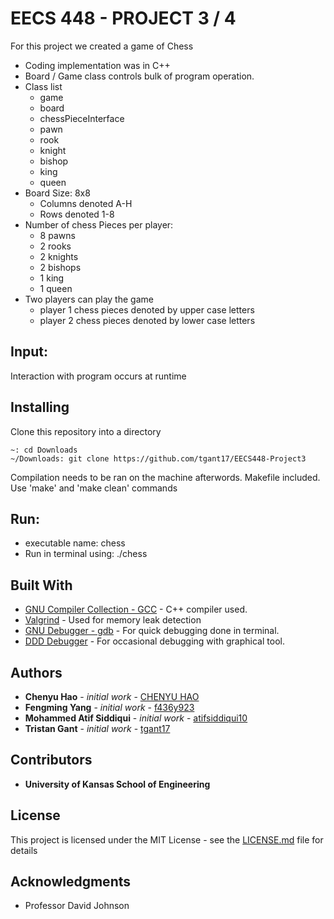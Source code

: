 # EECS 448 - PROJECT 3 / 4
 For this project we created a game of Chess
 * Coding implementation was in C++
 * Board / Game class controls bulk of program operation.
 * Class list
   * game 
   * board 
   * chessPieceInterface
   * pawn
   * rook
   * knight
   * bishop
   * king
   * queen 
 * Board Size: 8x8
   * Columns denoted A-H
   * Rows denoted 1-8
 * Number of chess Pieces per player:
   * 8 pawns 
   * 2 rooks
   * 2 knights 
   * 2 bishops
   * 1 king 
   * 1 queen
 * Two players can play the game 
   * player 1 chess pieces denoted by upper case letters 
   * player 2 chess pieces denoted by lower case letters 
## Input:
Interaction with program occurs at runtime

## Installing

Clone this repository into a directory
```
~: cd Downloads
~/Downloads: git clone https://github.com/tgant17/EECS448-Project3
```

Compilation needs to be ran on the machine afterwords. Makefile included. Use 'make' and 'make clean' commands

## Run:
* executable name: chess
* Run in terminal using: ./chess

## Built With
* [GNU Compiler Collection - GCC](https://gcc.gnu.org/) - C++ compiler used. 
* [Valgrind](https://valgrind.org/) - Used for memory leak detection
* [GNU Debugger - gdb](https://www.gnu.org/savannah-checkouts/gnu/gdb/index.html) - For quick debugging done in terminal. 
* [DDD Debugger](https://www.gnu.org/software/ddd/) - For occasional debugging with graphical tool.

## Authors

* **Chenyu Hao** - *initial work* - [CHENYU HAO](https://github.com/c082h002)
* **Fengming Yang** - *initial work* - [f436y923](https://github.com/f436y923)
* **Mohammed Atif Siddiqui** - *initial work* - [atifsiddiqui10](https://github.com/atifsiddiqui10)
* **Tristan Gant** - *initial work* - [tgant17](https://github.com/tgant17)

## Contributors

* **University of Kansas School of Engineering** 

## License

This project is licensed under the MIT License - see the [LICENSE.md](LICENSE.md) file for details

## Acknowledgments

* Professor David Johnson
